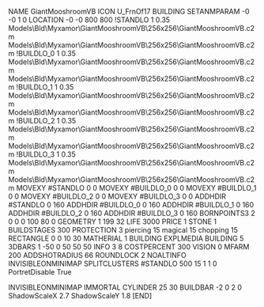 NAME GiantMooshroomVB
ICON U_FrnOf17
BUILDING
SETANMPARAM -0 -0 1 0
LOCATION -0 -0 800 800
!STANDLO      1 0.35 Models\Bld\Myxamor\GiantMooshroomVB\256x256\GiantMooshroomVB.c2m Models\Bld\Myxamor\GiantMooshroomVB\256x256\GiantMooshroomVB.c2m
!BUILDLO_0    1 0.35 Models\Bld\Myxamor\GiantMooshroomVB\256x256\GiantMooshroomVB.c2m Models\Bld\Myxamor\GiantMooshroomVB\256x256\GiantMooshroomVB.c2m
!BUILDLO_1    1 0.35 Models\Bld\Myxamor\GiantMooshroomVB\256x256\GiantMooshroomVB.c2m Models\Bld\Myxamor\GiantMooshroomVB\256x256\GiantMooshroomVB.c2m
!BUILDLO_2    1 0.35 Models\Bld\Myxamor\GiantMooshroomVB\256x256\GiantMooshroomVB.c2m Models\Bld\Myxamor\GiantMooshroomVB\256x256\GiantMooshroomVB.c2m
!BUILDLO_3    1 0.35 Models\Bld\Myxamor\GiantMooshroomVB\256x256\GiantMooshroomVB.c2m Models\Bld\Myxamor\GiantMooshroomVB\256x256\GiantMooshroomVB.c2m
MOVEXY #STANDLO   0 0
MOVEXY #BUILDLO_0 0 0
MOVEXY #BUILDLO_1 0 0
MOVEXY #BUILDLO_2 0 0
MOVEXY #BUILDLO_3 0 0
ADDHDIR #STANDLO 0 160
ADDHDIR #BUILDLO_0 0 160
ADDHDIR #BUILDLO_1 0 160
ADDHDIR #BUILDLO_2 0 160
ADDHDIR #BUILDLO_3 0 160
BORNPOINTS3 2 0 0 0 100 80 0
GEOMETRY 1 199 32
LIFE     3000
PRICE 1 STONE 1
BUILDSTAGES 300
PROTECTION 3 piercing 15 magical 15 chopping 15
RECTANGLE 0 0 10 30
MATHERIAL 1 BUILDING
EXPLMEDIA BUILDING 5
3DBARS 1 -50 0 50 50 50
INFO 3 8
COSTPERCENT 300
VISION 0
MFARM 200
ADDSHOTRADIUS 66
ROUNDLOCK 2
NOALTINFO
INVISIBLEONMINIMAP
SPLITCLUSTERS #STANDLO 500 15 1 1 0
PortretDisable True

INVISIBLEONMINIMAP
IMMORTAL
CYLINDER 25 30
BUILDBAR -2 0 2 0
ShadowScaleX 2.7
ShadowScaleY 1.8
[END]

